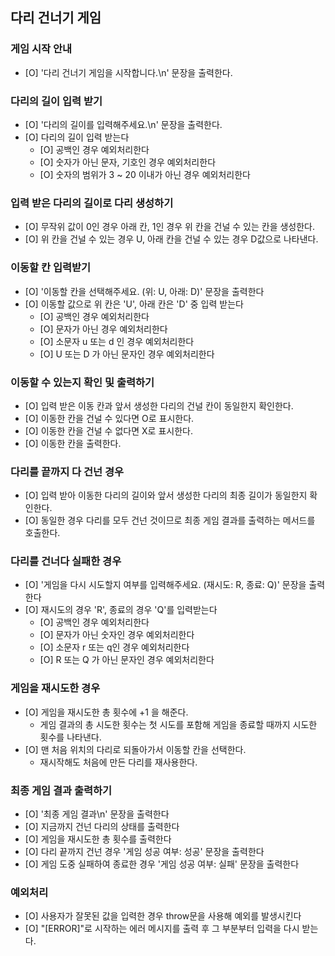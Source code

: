 ## 다리 건너기 게임

### 게임 시작 안내

- [O] '다리 건너기 게임을 시작합니다.\n' 문장을 출력한다.

### 다리의 길이 입력 받기

- [O] '다리의 길이를 입력해주세요.\n' 문장을 출력한다.
- [O] 다리의 길이 입력 받는다
  - [O] 공백인 경우 예외처리한다
  - [O] 숫자가 아닌 문자, 기호인 경우 예외처리한다
  - [O] 숫자의 범위가 3 ~ 20 이내가 아닌 경우 예외처리한다

### 입력 받은 다리의 길이로 다리 생성하기

- [O] 무작위 값이 0인 경우 아래 칸, 1인 경우 위 칸을 건널 수 있는 칸을 생성한다.
- [O] 위 칸을 건널 수 있는 경우 U, 아래 칸을 건널 수 있는 경우 D값으로 나타낸다.

### 이동할 칸 입력받기

- [O] '이동할 칸을 선택해주세요. (위: U, 아래: D)' 문장을 출력한다
- [O] 이동할 값으로 위 칸은 'U', 아래 칸은 'D' 중 입력 받는다
  - [O] 공백인 경우 예외처리한다
  - [O] 문자가 아닌 경우 예외처리한다
  - [O] 소문자 u 또는 d 인 경우 예외처리한다
  - [O] U 또는 D 가 아닌 문자인 경우 예외처리한다

### 이동할 수 있는지 확인 및 출력하기

- [O] 입력 받은 이동 칸과 앞서 생성한 다리의 건널 칸이 동일한지 확인한다.
- [O] 이동한 칸을 건널 수 있다면 O로 표시한다.
- [O] 이동한 칸을 건널 수 없다면 X로 표시한다.
- [O] 이동한 칸을 출력한다.

### 다리를 끝까지 다 건넌 경우

- [O] 입력 받아 이동한 다리의 길이와 앞서 생성한 다리의 최종 길이가 동일한지 확인한다.
- [O] 동일한 경우 다리를 모두 건넌 것이므로 최종 게임 결과를 출력하는 메서드를 호출한다.

### 다리를 건너다 실패한 경우

- [O] '게임을 다시 시도할지 여부를 입력해주세요. (재시도: R, 종료: Q)' 문장을 출력한다
- [O] 재시도의 경우 'R', 종료의 경우 'Q'를 입력받는다
  - [O] 공백인 경우 예외처리한다
  - [O] 문자가 아닌 숫자인 경우 예외처리한다
  - [O] 소문자 r 또는 q인 경우 예외처리한다
  - [O] R 또는 Q 가 아닌 문자인 경우 예외처리한다

### 게임을 재시도한 경우

- [O] 게임을 재시도한 총 횟수에 +1 을 해준다.
  - 게임 결과의 총 시도한 횟수는 첫 시도를 포함해 게임을 종료할 때까지 시도한 횟수를 나타낸다.
- [O] 맨 처음 위치의 다리로 되돌아가서 이동할 칸을 선택한다.
  - 재시작해도 처음에 만든 다리를 재사용한다.

### 최종 게임 결과 출력하기

- [O] '최종 게임 결과\n' 문장을 출력한다
- [O] 지금까지 건넌 다리의 상태를 출력한다
- [O] 게임을 재시도한 총 횟수를 출력한다
- [O] 다리 끝까지 건넌 경우 '게임 성공 여부: 성공' 문장을 출력한다
- [O] 게임 도중 실패하여 종료한 경우 '게임 성공 여부: 실패' 문장을 출력한다

### 예외처리

- [O] 사용자가 잘못된 값을 입력한 경우 throw문을 사용해 예외를 발생시킨다
- [O] "[ERROR]"로 시작하는 에러 메시지를 출력 후 그 부분부터 입력을 다시 받는다.
